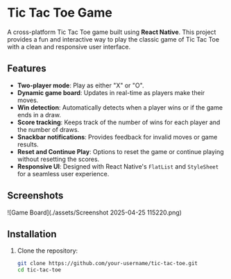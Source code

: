 # Tic Tac Toe Game

A cross-platform Tic Tac Toe game built using **React Native**. This project provides a fun and interactive way to play the classic game of Tic Tac Toe with a clean and responsive user interface.

## Features

- **Two-player mode**: Play as either "X" or "O".
- **Dynamic game board**: Updates in real-time as players make their moves.
- **Win detection**: Automatically detects when a player wins or if the game ends in a draw.
- **Score tracking**: Keeps track of the number of wins for each player and the number of draws.
- **Snackbar notifications**: Provides feedback for invalid moves or game results.
- **Reset and Continue Play**: Options to reset the game or continue playing without resetting the scores.
- **Responsive UI**: Designed with React Native's `FlatList` and `StyleSheet` for a seamless user experience.

## Screenshots

![Game Board](./assets/Screenshot 2025-04-25 115220.png)  


## Installation

1. Clone the repository:
   ```bash
   git clone https://github.com/your-username/tic-tac-toe.git
   cd tic-tac-toe

   
